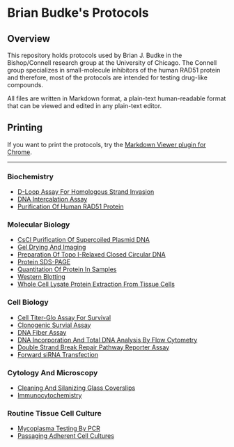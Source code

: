 Brian Budke's Protocols
=========

## Overview
This repository holds protocols used by Brian J. Budke in the Bishop/Connell research
group at the University of Chicago. The Connell group specializes in small-molecule inhibitors of the human RAD51 protein and therefore, most of the protocols are intended for testing drug-like compounds.

All files are written in Markdown format, a plain-text human-readable format that can be viewed and edited in any plain-text editor.

## Printing
If you want to print the protocols, try the [Markdown Viewer plugin for Chrome](https://github.com/simov/markdown-viewer).
___
### Biochemistry
- [D-Loop Assay For Homologous Strand Invasion](main/D-Loop.md)
- [DNA Intercalation Assay](main/Intercalation_Gel.md)
- [Purification Of Human RAD51 Protein](main/HsRAD51_Prep.md)

### Molecular Biology
- [CsCl Purification Of Supercoiled Plasmid DNA](main/CsCl_Plasmid_Prep.md)
- [Gel Drying And Imaging](main/Gel_Drying_And_Imaging.md)
- [Preparation Of Topo I-Relaxed Closed Circular DNA](main/Topo_Relaxed_DNA.md)
- [Protein SDS-PAGE](main/SDS-PAGE.md)
- [Quantitation Of Protein In Samples](main/Protein_Quant.md)
- [Western Blotting](main/Western_Blotting.md)
- [Whole Cell Lysate Protein Extraction From Tissue Cells](main/WCE.md)

### Cell Biology
- [Cell Titer-Glo Assay For Survival](main/Cell_Glo_Survival.md)
- [Clonogenic Survial Assay](main/Colony_Formation_TC.md)
- [DNA Fiber Assay](main/DNA_Fibers.md)
- [DNA Incorporation And Total DNA Analysis By Flow Cytometry](main/Cell_Cycle_EdU_Flow.md)
- [Double Strand Break Repair Pathway Reporter Assay](main/DSBR_Reporter_Jasin.md)
- [Forward siRNA Transfection](main/Forward_siRNA_Transfection.md)

### Cytology And Microscopy
- [Cleaning And Silanizing Glass Coverslips](main/Silanizing_Coverslips.md)
- [Immunocytochemistry](main/ICC.md)

### Routine Tissue Cell Culture
- [Mycoplasma Testing By PCR](main/VenorGem.md)
- [Passaging Adherent Cell Cultures](main/TC_Passaging.md)

